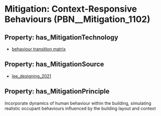 # Mitigation: __Context-Responsive Behaviours__ (PBN__Mitigation_1102)

## Property: has_MitigationTechnology

* [behaviour transition matrix](../Technology/PBN__Technology_3651)

## Property: has_MitigationSource

* [lee_designing_2021](../Article/PBN__Article_26)

## Property: has_MitigationPrinciple

Incorporate dynamics of human behaviour within the building, simulating realistic occupant behaviours influenced by the building layout and context

